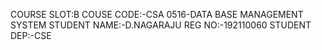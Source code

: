 COURSE SLOT:B
COUSE CODE:-CSA 0516-DATA BASE MANAGEMENT SYSTEM
STUDENT NAME:-D.NAGARAJU
REG NO:-192110060
STUDENT DEP:-CSE
